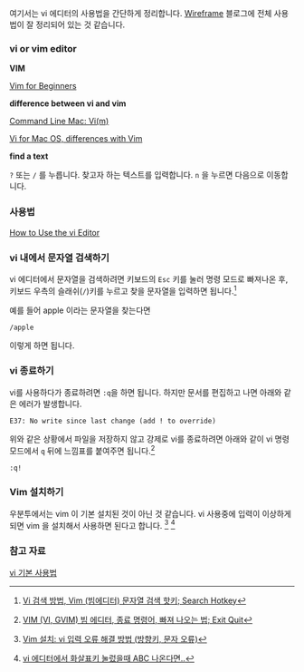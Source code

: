 여기서는 vi 에디터의 사용법을 간단하게 정리합니다. [Wireframe](http://soooprmx.com/wp/) 블로그에 전체 사용법이 잘 정리되어 있는 것 같습니다.


### vi or vim editor

**VIM**

[Vim for Beginners](https://computers.tutsplus.com/tutorials/vim-for-beginners--cms-21118)

**difference between vi and vim**

[Command Line Mac: Vi(m)](http://commandlinemac.blogspot.com/2008/12/vim.html)

[Vi for Mac OS, differences with Vim](https://apple.stackexchange.com/questions/213178/vi-for-mac-os-differences-with-vim)

**find a text**

`?` 또는 `/` 를 누릅니다.
찾고자 하는 텍스트를 입력합니다.
`n` 을 누르면 다음으로 이동합니다.

### 사용법

[How to Use the vi Editor](https://www.washington.edu/computing/unix/vi.html)

### vi 내에서 문자열 검색하기

vi 에디터에서 문자열을 검색하려면 키보드의 `Esc` 키를 눌러 명령 모드로 빠져나온 후, 키보드 우측의 슬래쉬(`/`)키를 누르고 찾을 문자열을 입력하면 됩니다.[^mwultong_1]

예를 들어 apple 이라는 문자열을 찾는다면

```
/apple
```

이렇게 하면 됩니다.

### vi 종료하기

vi를 사용하다가 종료하려면 `:q`을 하면 됩니다. 하지만 문서를 편집하고 나면  아래와 같은 에러가 발생합니다.

```
E37: No write since last change (add ! to override)
```

위와 같은 상황에서  파일을 저장하지 않고 강제로 vi를 종료하려면  아래와 같이 vi 명령 모드에서 `q` 뒤에 느낌표를 붙여주면 됩니다.[^mwultong_2]

```
:q!
```

### Vim 설치하기

우분투에서는 vim 이 기본 설치된 것이 아닌 것 같습니다. vi 사용중에 입력이 이상하게 되면 vim 을 설치해서 사용하면 된다고 합니다. [^ledgku-23] [^redeyesofangel-365]  

### 참고 자료

[vi 기본 사용법](http://soooprmx.com/wp/archives/2777)

[^mwultong_1]: [Vi 검색 방법, Vim (빔에디터) 문자열 검색 핫키; Search Hotkey](http://mwultong.blogspot.com/2007/06/vi-vim-search-hotkey.html)

[^mwultong_2]: [VIM (VI, GVIM) 빔 에디터, 종료 명령어, 빠져 나오는 법; Exit Quit](http://mwultong.blogspot.com/2006/11/vim-vi-gvim-exit-quit.html)

[^ledgku-23]: [Vim 설치: vi 입력 오류 해결 방법 (방향키, 문자 오류)](http://ledgku.tistory.com/23)

[^redeyesofangel-365]: [vi 에디터에서 화살표키 눌렀을때 ABC 나온다면..](http://redeyesofangel.tistory.com/365)
